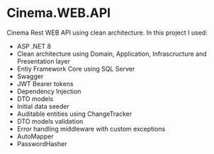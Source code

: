 # Cinema.WEB.API

Cinema Rest WEB API using clean architecture. In this project I used:
- ASP .NET 8
- Clean architecture using Domain, Application, Infrascructure and Presentation layer
- Entiy Framework Core using SQL Server
- Swagger
- JWT Bearer tokens
- Dependency Injection
- DTO models
- Initial data seeder
- Auditable entities using ChangeTracker
- DTO models validation
- Error handling middleware with custom exceptions
- AutoMapper
- PasswordHasher
